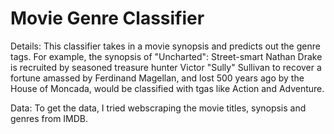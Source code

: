 # Movie Genre Classifier

Details: This classifier takes in a movie synopsis and predicts out the genre tags. For example, the synopsis of "Uncharted": Street-smart Nathan Drake is recruited by seasoned treasure 
hunter Victor "Sully" Sullivan to recover a fortune amassed by Ferdinand Magellan, and lost 500 years ago by the House of Moncada, would be classified with tgas like Action and 
Adventure. 

Data: To get the data, I tried webscraping the movie titles, synopsis and genres from IMDB. 

